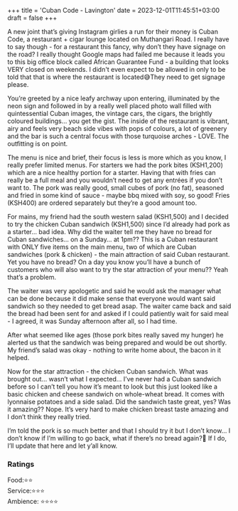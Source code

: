 +++
title = 'Cuban Code - Lavington'
date = 2023-12-01T11:45:51+03:00
draft = false
+++

A new joint that’s giving Instagram girlies a run for their money is Cuban Code, a restaurant + cigar lounge located on Muthangari Road. I really have to say though - for a restaurant this fancy, why don’t they have signage on the road? I really thought Google maps had failed me because it leads you to this big office block called African Guarantee Fund - a building that looks VERY closed on weekends. I didn't even expect to be allowed in only to be told that that is where the restaurant is located😅They need to get signage please.

You’re greeted by a nice leafy archway upon entering, illuminated by the neon sign and followed in by a really well placed photo wall filled with quintessential Cuban images, the vintage cars, the cigars, the brightly coloured buildings… you get the gist. The inside of the restaurant is vibrant, airy and feels very beach side vibes with pops of colours, a lot of greenery and the bar is such a central focus with those turquoise arches - LOVE. The outfitting is on point.

The menu is nice and brief, their focus is less is more which as you know, I really prefer limited menus. For starters we had the pork bites (KSH1,200) which are a nice healthy portion for a starter. Having that with fries can really be a full meal and you wouldn’t need to get any entrées if you don’t want to. The pork was really good, small cubes of pork (no fat), seasoned and fried in some kind of sauce - maybe bbq mixed with soy, so good! Fries (KSH400) are ordered separately but they’re a good amount too.

For mains, my friend had the south western salad (KSH1,500) and I decided to try the chicken Cuban sandwich (KSH1,500) since I’d already had pork as a starter… bad idea. Why did the waiter tell me they have no bread for Cuban sandwiches… on a Sunday… at 1pm?? This is a Cuban restaurant with ONLY five items on the main menu, two of which are Cuban sandwiches (pork & chicken) - the main attraction of said Cuban restaurant. Yet you have no bread? On a day you know you’ll have a bunch of customers who will also want to try the star attraction of your menu?? Yeah that’s a problem.

The waiter was very apologetic and said he would ask the manager what can be done because it did make sense that everyone would want said sandwich so they needed to get bread asap. The waiter came back and said the bread had been sent for and asked if I could patiently wait for said meal - I agreed, it was Sunday afternoon after all, so I had time.

After what seemed like ages (those pork bites really saved my hunger) he alerted us that the sandwich was being prepared and would be out shortly. My friend’s salad was okay - nothing to write home about, the bacon in it helped.

Now for the star attraction - the chicken Cuban sandwich. What was brought out… wasn’t what I expected… I’ve never had a Cuban sandwich before so I can’t tell you how it’s meant to look but this just looked like a basic chicken and cheese sandwich on whole-wheat bread. It comes with lyonnaise potatoes and a side salad. Did the sandwich taste great, yes? Was it amazing?? Nope. It’s very hard to make chicken breast taste amazing and I don’t think they really tried.

I’m told the pork is so much better and that I should try it but I don’t know… I don’t know if I’m willing to go back, what if there’s no bread again?🙈 If I do, I’ll update that here and let y’all know.

### Ratings

Food:⭐️⭐️<br>
Service:⭐️⭐️⭐️<br>
Ambience: ⭐️⭐️⭐️⭐️<br>
